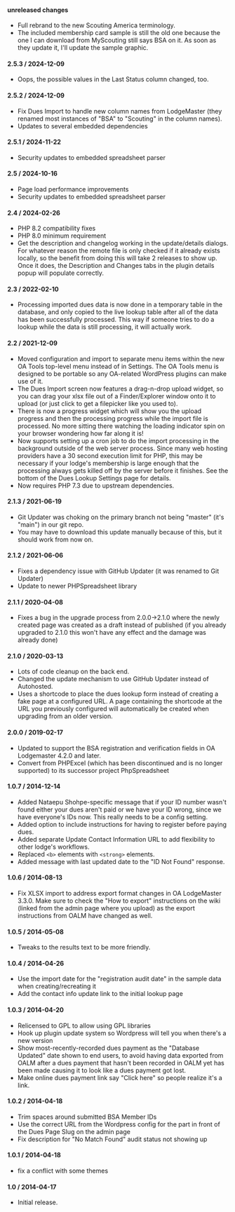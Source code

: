 #### unreleased changes

* Full rebrand to the new Scouting America terminology.
* The included membership card sample is still the old one because the one I can download from MyScouting still says BSA on it. As soon as they update it, I'll update the sample graphic.

#### 2.5.3 / 2024-12-09

* Oops, the possible values in the Last Status column changed, too.

#### 2.5.2 / 2024-12-09

* Fix Dues Import to handle new column names from LodgeMaster (they renamed most instances of "BSA" to "Scouting" in the column names).
* Updates to several embedded dependencies

#### 2.5.1 / 2024-11-22

* Security updates to embedded spreadsheet parser

#### 2.5 / 2024-10-16

* Page load performance improvements
* Security updates to embedded spreadsheet parser

#### 2.4 / 2024-02-26

* PHP 8.2 compatibility fixes
* PHP 8.0 minimum requirement
* Get the description and changelog working in the update/details dialogs. For whatever reason the remote file is only checked if it already exists locally, so the benefit from doing this will take 2 releases to show up. Once it does, the Description and Changes tabs in the plugin details popup will populate correctly.

#### 2.3 / 2022-02-10

* Processing imported dues data is now done in a temporary table in the database, and only copied to the live lookup table after all of the data has been successfully processed. This way if someone tries to do a lookup while the data is still processing, it will actually work.

#### 2.2 / 2021-12-09

* Moved configuration and import to separate menu items within the new OA Tools top-level menu instead of in Settings. The OA Tools menu is designed to be portable so any OA-related WordPress plugins can make use of it.
* The Dues Import screen now features a drag-n-drop upload widget, so you can drag your xlsx file out of a Finder/Explorer window onto it to upload (or just click to get a filepicker like you used to).
* There is now a progress widget which will show you the upload progress and then the processing progress while the import file is processed. No more sitting there watching the loading indicator spin on your browser wondering how far along it is!
* Now supports setting up a cron job to do the import processing in the background outside of the web server process. Since many web hosting providers have a 30 second execution limit for PHP, this may be necessary if your lodge's membership is large enough that the processing always gets killed off by the server before it finishes. See the bottom of the Dues Lookup Settings page for details.
* Now requires PHP 7.3 due to upstream dependencies.

#### 2.1.3 / 2021-06-19

* Git Updater was choking on the primary branch not being "master" (it's "main") in our git repo.
* You may have to download this update manually because of this, but it should work from now on.

#### 2.1.2 / 2021-06-06

* Fixes a dependency issue with GitHub Updater (it was renamed to Git Updater)
* Update to newer PHPSpreadsheet library

#### 2.1.1 / 2020-04-08

* Fixes a bug in the upgrade process from 2.0.0->2.1.0 where the newly created page was created as a draft instead of published (if you already upgraded to 2.1.0 this won't have any effect and the damage was already done)

#### 2.1.0 / 2020-03-13

* Lots of code cleanup on the back end.
* Changed the update mechanism to use GitHub Updater instead of Autohosted.
* Uses a shortcode to place the dues lookup form instead of creating a fake page at a configured URL. A page containing the shortcode at the URL you previously configured will automatically be created when upgrading from an older version.

#### 2.0.0 / 2019-02-17

* Updated to support the BSA registration and verification fields in OA Lodgemaster 4.2.0 and later.
* Convert from PHPExcel (which has been discontinued and is no longer
  supported) to its successor project PhpSpreadsheet

#### 1.0.7 / 2014-12-14

* Added Nataepu Shohpe-specific message that if your ID number wasn't found
  either your dues aren't paid or we have your ID wrong, since we have
  everyone's IDs now.  This really needs to be a config setting.
* Added option to include instructions for having to register before paying dues.
* Added separate Update Contact Information URL to add flexibility to other lodge's workflows.
* Replaced `<b>` elements with `<strong>` elements.
* Added message with last updated date to the "ID Not Found" response.

#### 1.0.6 / 2014-08-13

* Fix XLSX import to address export format changes in OA LodgeMaster 3.3.0.
  Make sure to check the "How to export" instructions on the wiki (linked from
  the admin page where you upload) as the export instructions from OALM have
  changed as well.

#### 1.0.5 / 2014-05-08

* Tweaks to the results text to be more friendly.

#### 1.0.4 / 2014-04-26

* Use the import date for the "registration audit date" in the sample data when creating/recreating it
* Add the contact info update link to the initial lookup page

#### 1.0.3 / 2014-04-20

* Relicensed to GPL to allow using GPL libraries
* Hook up plugin update system so Wordpress will tell you when there's a new version
* Show most-recently-recorded dues payment as the "Database Updated" date shown to end users, to avoid having data exported from OALM after a dues payment that hasn't been recorded in OALM yet has been made causing it to look like a dues payment got lost.
* Make online dues payment link say "Click here" so people realize it's a link.

#### 1.0.2 / 2014-04-18

* Trim spaces around submitted BSA Member IDs
* Use the correct URL from the Wordpress config for the part in front of the
  Dues Page Slug on the admin page
* Fix description for "No Match Found" audit status not showing up

#### 1.0.1 / 2014-04-18

* fix a conflict with some themes

#### 1.0 / 2014-04-17

* Initial release.
